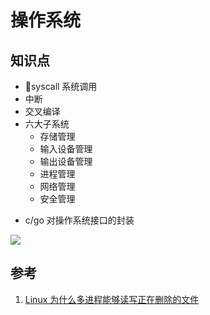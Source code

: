 # 操作系统

## 知识点
+ syscall 系统调用
+ 中断
+ 交叉编译
+ 六大子系统
    - 存储管理
    - 输入设备管理
    - 输出设备管理
    - 进程管理
    - 网络管理
    - 安全管理
- c/go 对操作系统接口的封装
<img src="img/system_go.png">    


## 参考
1. [Linux 为什么多进程能够读写正在删除的文件](https://blog.csdn.net/weiwangchao_/article/details/94578327)